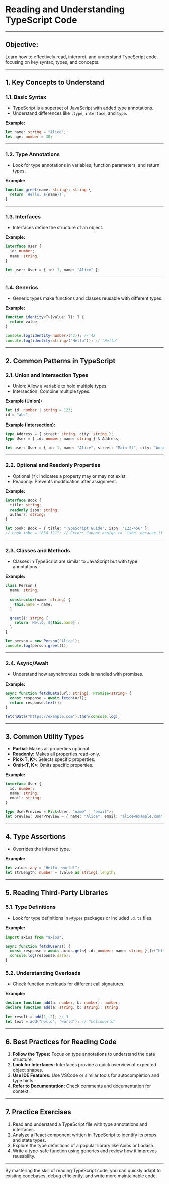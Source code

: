 
# Reading and Understanding TypeScript Code

---

## **Objective:**
Learn how to effectively read, interpret, and understand TypeScript code, focusing on key syntax, types, and concepts.

---

## **1. Key Concepts to Understand**
### **1.1. Basic Syntax**
- TypeScript is a superset of JavaScript with added type annotations.
- Understand differences like `:type`, `interface`, and `type`.

**Example:**
```typescript
let name: string = "Alice";
let age: number = 30;
```

---

### **1.2. Type Annotations**
- Look for type annotations in variables, function parameters, and return types.

**Example:**
```typescript
function greet(name: string): string {
  return `Hello, ${name}!`;
}
```

---

### **1.3. Interfaces**
- Interfaces define the structure of an object.

**Example:**
```typescript
interface User {
  id: number;
  name: string;
}

let user: User = { id: 1, name: "Alice" };
```

---

### **1.4. Generics**
- Generic types make functions and classes reusable with different types.

**Example:**
```typescript
function identity<T>(value: T): T {
  return value;
}

console.log(identity<number>(42)); // 42
console.log(identity<string>("Hello")); // "Hello"
```

---

## **2. Common Patterns in TypeScript**
### **2.1. Union and Intersection Types**
- Union: Allow a variable to hold multiple types.
- Intersection: Combine multiple types.

**Example (Union):**
```typescript
let id: number | string = 123;
id = "abc";
```

**Example (Intersection):**
```typescript
type Address = { street: string; city: string };
type User = { id: number; name: string } & Address;

let user: User = { id: 1, name: "Alice", street: "Main St", city: "Wonderland" };
```

---

### **2.2. Optional and Readonly Properties**
- Optional (`?`): Indicates a property may or may not exist.
- Readonly: Prevents modification after assignment.

**Example:**
```typescript
interface Book {
  title: string;
  readonly isbn: string;
  author?: string;
}

let book: Book = { title: "TypeScript Guide", isbn: "123-456" };
// book.isbn = "654-321"; // Error: Cannot assign to 'isbn' because it is a read-only property
```

---

### **2.3. Classes and Methods**
- Classes in TypeScript are similar to JavaScript but with type annotations.

**Example:**
```typescript
class Person {
  name: string;

  constructor(name: string) {
    this.name = name;
  }

  greet(): string {
    return `Hello, ${this.name}`;
  }
}

let person = new Person("Alice");
console.log(person.greet());
```

---

### **2.4. Async/Await**
- Understand how asynchronous code is handled with promises.

**Example:**
```typescript
async function fetchData(url: string): Promise<string> {
  const response = await fetch(url);
  return response.text();
}

fetchData("https://example.com").then(console.log);
```

---

## **3. Common Utility Types**
- **Partial<T>**: Makes all properties optional.
- **Readonly<T>**: Makes all properties read-only.
- **Pick<T, K>**: Selects specific properties.
- **Omit<T, K>**: Omits specific properties.

**Example:**
```typescript
interface User {
  id: number;
  name: string;
  email: string;
}

type UserPreview = Pick<User, "name" | "email">;
let preview: UserPreview = { name: "Alice", email: "alice@example.com" };
```

---

## **4. Type Assertions**
- Overrides the inferred type.

**Example:**
```typescript
let value: any = "Hello, world!";
let strLength: number = (value as string).length;
```

---

## **5. Reading Third-Party Libraries**
### **5.1. Type Definitions**
- Look for type definitions in `@types` packages or included `.d.ts` files.

**Example:**
```typescript
import axios from "axios";

async function fetchUsers() {
  const response = await axios.get<{ id: number; name: string }[]>("https://api.example.com/users");
  console.log(response.data);
}
```

### **5.2. Understanding Overloads**
- Check function overloads for different call signatures.

**Example:**
```typescript
declare function add(a: number, b: number): number;
declare function add(a: string, b: string): string;

let result = add(1, 2); // 3
let text = add("hello", "world"); // "helloworld"
```

---

## **6. Best Practices for Reading Code**
1. **Follow the Types:** Focus on type annotations to understand the data structure.
2. **Look for Interfaces:** Interfaces provide a quick overview of expected object shapes.
3. **Use IDE Features:** Use VSCode or similar tools for autocompletion and type hints.
4. **Refer to Documentation:** Check comments and documentation for context.

---

## **7. Practice Exercises**
1. Read and understand a TypeScript file with type annotations and interfaces.
2. Analyze a React component written in TypeScript to identify its props and state types.
3. Explore the type definitions of a popular library like Axios or Lodash.
4. Write a type-safe function using generics and review how it improves reusability.

---

By mastering the skill of reading TypeScript code, you can quickly adapt to existing codebases, debug efficiently, and write more maintainable code.
